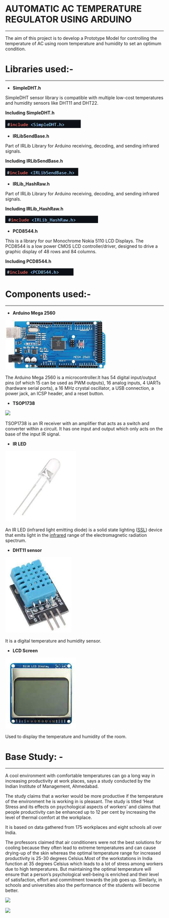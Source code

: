 # AUTOMATIC AC TEMPERATURE REGULATOR USING ARDUINO
-----
The aim of this project is to develop a  Prototype Model for controlling the temperature of AC using room temperature and humidity to set an optimum condition.

# Libraries used:-

-----
- **SimpleDHT.h**

SimpleDHT sensor library is compatible with multiple low-cost temperatures and humidity sensors like DHT11 and DHT22.

**Including SimpleDHT.h**

![](Aspose.Words.5750681b-feea-4114-b40a-f070f2b6e380.001.png)

- **IRLibSendBase.h**

Part of IRLib Library for Arduino receiving, decoding, and sending infrared signals. 

**Including** **IRLibSendBase.h**

![](Aspose.Words.5750681b-feea-4114-b40a-f070f2b6e380.002.png)

- **IRLib\_HashRaw.h**

Part of IRLib Library for Arduino receiving, decoding, and sending infrared signals. 

**Including IRLib\_HashRaw.h**

![](Aspose.Words.5750681b-feea-4114-b40a-f070f2b6e380.003.png)

- **PCD8544.h**

This is a library for our Monochrome Nokia 5110 LCD Displays. The PCD8544 is a low power CMOS LCD controller/driver, designed to drive a graphic display of 48 rows and 84 columns.

**Including PCD8544.h**

![](Aspose.Words.5750681b-feea-4114-b40a-f070f2b6e380.004.png)


# Components used:-

-----
- **Arduino Mega 2560**

![](Aspose.Words.5750681b-feea-4114-b40a-f070f2b6e380.005.png)

The Arduino Mega 2560 is a microcontroller.It has 54 digital input/output pins (of which 15 can be used as PWM outputs), 16 analog inputs, 4 UARTs (hardware serial ports), a 16 MHz crystal oscillator, a USB connection, a power jack, an ICSP header, and a reset button.

- **TSOP1738**

![](Aspose.Words.5750681b-feea-4114-b40a-f070f2b6e380.006.png)

TSOP1738 is an IR receiver with an amplifier that acts as a switch and converter within a circuit. It has one input and output which only acts on the base of the input IR signal.

- **IR LED**

![](Aspose.Words.5750681b-feea-4114-b40a-f070f2b6e380.007.png)

An IR LED (infrared light emitting diode) is a solid state lighting ([SSL](https://www.techtarget.com/whatis/definition/solid-state-lighting-SSL)) device that emits light in the [infrared](https://www.techtarget.com/searchnetworking/definition/infrared-transmission) range of the electromagnetic radiation spectrum.

- **DHT11 sensor**

![](Aspose.Words.5750681b-feea-4114-b40a-f070f2b6e380.008.png)

It is a digital temperature and humidity sensor.

- **LCD Screen**

![](Aspose.Words.5750681b-feea-4114-b40a-f070f2b6e380.009.png)

Used to display the temperature and humidity of the room.

# Base Study: -

-----
A cool environment with comfortable temperatures can go a long way in increasing productivity at work places, says a study conducted by the Indian Institute of Management, Ahmedabad. 

The study claims that a worker would be more productive if the temperature of the environment he is working in is pleasant. The study is titled ‘Heat Stress and its effects on psychological aspects of workers’ and claims that people productivity can be enhanced up to 12 per cent by increasing the level of thermal comfort at the workplace. 

It is based on data gathered from 175 workplaces and eight schools all over India.

The professors claimed that air conditioners were not the best solutions for cooling because they often lead to extreme temperatures and can cause drying-up of the skin whereas the optimal temperature range for increased productivity is 25-30 degrees Celsius.Most of the workstations in India function at 35 degrees Celsius which leads to a lot of stress among workers due to high temperatures. But maintaining the optimal temperature will ensure that a person’s psychological well-being is enriched and their level of satisfaction, effort and commitment towards the job goes up. Similarly, in schools and universities also the performance of the students will become better.

![](Aspose.Words.5750681b-feea-4114-b40a-f070f2b6e380.010.png)

![](Aspose.Words.5750681b-feea-4114-b40a-f070f2b6e380.011.png)

